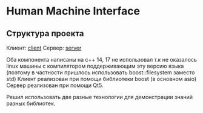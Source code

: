 # Human Machine Interface #

## Структура проекта

Клиент: 
[client](client/README.md)
Сервер:
[server](server/README.md)

Оба компонента написаны на с++ 14, 17 не использовал т.к не оказалось linux машины с компилятором поддерживающим эту версию языка 
(поэтому в частности пришлось использовать boost::filesystem заместо std)
Клиент реализован при помощи библиотеки boost (в основном asio)
Сервер реализован при помощи Qt5. 

Решил использовать две разные технологии для демонстрации знаний разных библиотек. 